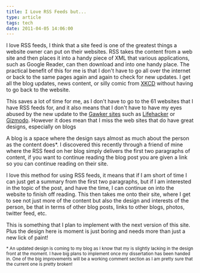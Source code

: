 ```yaml
---
title: I Love RSS Feeds but...
type: article
tags: tech
date: 2011-04-05 14:06:00
---
```


I love RSS feeds, I think that a site feed is one of the greatest things a website owner can put on their websites. RSS takes the content from a web site and then places it into a handy piece of XML that various applications, such as Google Reader, can then download and into one handy place. The practical benefit of this for me is that I don't have to go all over the internet or back to the same pages again and again to check for new updates. I get all the blog updates, news content, or silly comic from <a href="https://xkcd.com/">XKCD</a> without having to go back to the website.

This saves a lot of time for me, as I don't have to go to the 61 websites that I have RSS feeds for, and it also means that I don't have to have my eyes abused by the new update to the <a href="http://www.gawker.com/">Gawker sites</a> such as <a href="http://lifehacker.com/">Lifehacker</a> or <a href="http://www.gizmodo.com/">Gizmodo</a>. However it does mean that I miss the web sites that do have great designs, especially on blogs

A blog is a space where the design says almost as much about the person as the content does\*. I discovered this recently through a friend of mine where the RSS feed on her blog simply delivers the first two paragraphs of content, if you want to continue reading the blog post you are given a link so you can continue reading on their site.

I love this method for using RSS feeds, it means that if I am short of time I can just get a summary from the first two paragraphs, but if I am interested in the topic of the post, and have the time, I can continue on into the website to finish off reading. This then takes me onto their site, where I get to see not just more of the content but also the design and interests of the person, be that in terms of other blog posts, links to other blogs, photos, twitter feed, etc.

This is something that I plan to implement with the next version of this site. Plus the design here is moment is just boring and needs more than just a new lick of paint!

<small>\* An updated design is coming to my blog as I know that my is slightly lacking in the design front at the moment. I have big plans to implement once my dissertation has been handed in. One of the big improvements will be a working comment section as I am pretty sure that the current one is pretty broken!</small>
